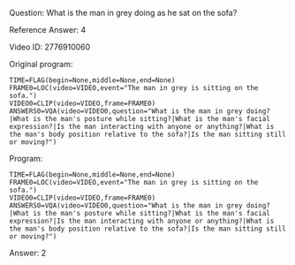 Question: What is the man in grey doing as he sat on the sofa?

Reference Answer: 4

Video ID: 2776910060

Original program:

```
TIME=FLAG(begin=None,middle=None,end=None)
FRAME0=LOC(video=VIDEO,event="The man in grey is sitting on the sofa.")
VIDEO0=CLIP(video=VIDEO,frame=FRAME0)
ANSWERS0=VQA(video=VIDEO0,question="What is the man in grey doing?|What is the man's posture while sitting?|What is the man's facial expression?|Is the man interacting with anyone or anything?|What is the man's body position relative to the sofa?|Is the man sitting still or moving?")
```

Program:

```
TIME=FLAG(begin=None,middle=None,end=None)
FRAME0=LOC(video=VIDEO,event="The man in grey is sitting on the sofa.")
VIDEO0=CLIP(video=VIDEO,frame=FRAME0)
ANSWERS0=VQA(video=VIDEO0,question="What is the man in grey doing?|What is the man's posture while sitting?|What is the man's facial expression?|Is the man interacting with anyone or anything?|What is the man's body position relative to the sofa?|Is the man sitting still or moving?")
```

Answer: 2

